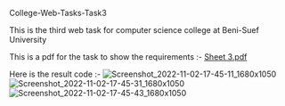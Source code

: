 College-Web-Tasks-Task3

This is the third web task for computer science college at Beni-Suef University

This is a pdf for the task to show the requirements :- [Sheet 3.pdf](https://github.com/Osama-Gamal/College-Web-Tasks-Task3/files/9921963/Sheet.4.pdf)

Here is the result code :-
![Screenshot_2022-11-02-17-45-11_1680x1050](https://user-images.githubusercontent.com/97878002/199535857-ad7c7f7f-3ad1-487f-bdb7-cd4b23001f98.png)
![Screenshot_2022-11-02-17-45-31_1680x1050](https://user-images.githubusercontent.com/97878002/199535868-4e40951d-fa1f-42f6-938d-c9be76d7a2b1.png)
![Screenshot_2022-11-02-17-45-43_1680x1050](https://user-images.githubusercontent.com/97878002/199535880-a6830eb8-94ba-43a8-8fb3-99a65b7c94ef.png)
